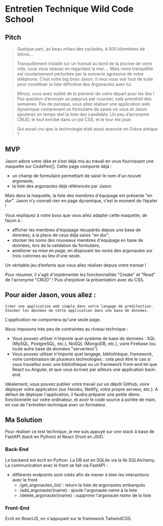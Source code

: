 # Entretien Technique Wild Code School

## Pitch 

> Quelque part, au beau milieu des cyclades, à 500 kilomètres de Iolcos...
> 
>Tranquillement installé sur un transat au bord de la piscine de votre villa, vous vous relaxez en regardant la mer…. Mais votre tranquillité est soudainement perturbée par la sonnerie agressive de votre téléphone. C’est votre big boss Jason. Il  veut vous voir tout de suite pour constituer la liste définitive des Argonautes avec lui.

> Mince, vous avez oublié de le prévenir de votre départ pour les îles ! Pas question d’envoyer un papyrus par coursier, cela prendrait des semaines. Pas de panique, vous allez réaliser une application web dynamique comprenant un formulaire de saisie où vous et Jason ajouterez en temps réel la liste des candidats. Un peu d’acronyme CRUD, le tout enrobé dans un joli CSS, et le tour est joué.

> Qui aurait cru que la technologie était aussi avancée en Grèce antique ?

## MVP
Jason adore votre idée et s’est déjà mis au travail en vous fournissant une maquette sur CodePen[].
Cette page comporte déjà :

- un champ de formulaire permettant de saisir le nom d'un nouvel argonaute,
- la liste des argonautes déjà référencés par Jason.

Mais dans la maquette, la liste des membres d'équipage est présente "en dur".
Jason n’y connait rien en page dynamique, c’est le moment de l’épater !

Vous expliquez à votre boss que vous allez adapter cette maquette, de façon à :

- afficher les membres d'équipage récupérés depuis une base de données, à la place de ceux déjà saisis "en dur",
- stocker les noms des nouveaux membres d'équipage en base de données, lors de la validation du formulaire,
- améliorer sa mise en page, en disposant les noms des argonautes sur trois colonnes au lieu d'une seule.

Un véritable jeu d’enfants que vous allez réaliser depuis votre transat !

Pour résumer, il s'agit d'implémenter les fonctionnalités "Create" et "Read" de l'acronyme "CRUD" ! Puis d'enjoliver la présentation avec du CSS.

## Pour aider Jason, vous allez :

    Créer une application web simple dans votre langage de prédilection.
    Stocker les données de cette application dans une base de données.

L'application ne comportera qu'une seule page.

Nous imposons très peu de contraintes au niveau technique :

- Vous pouvez utiliser n'importe quel système de base de données : SQL (MySQL, PostgreSQL, etc.), NoSQL (MongoDB, etc.), voire Firebase (ou toute autre base de données "serverless")
- Vous pouvez utiliser n'importe quel langage, bibliothèque, framework, voire combinaison de plusieurs technologies : cela peut être le cas si vous travaillez avec une bibliothèque ou un framework front-end tel que React ou Angular, et que vous écrivez par ailleurs une application back-end.

Idéalement, vous pouvez publier votre travail sur un dépôt GitHub, voire déployer votre application (sur Heroku, Netlify, votre propre serveur, etc.). A défaut de déployer l'application, il faudra préparer une petite démo fonctionnelle sur votre ordinateur, et avoir le code source à portée de main, en vue de l'entretien technique avec un formateur.


## Ma Solution

Pour réaliser ce test technique, je me suis appuyé sur une stack à base de FastAPI (back en Python) et React (front en JSX).


### Back-End

Le backend est écrit en Python.
La DB est en SQLite via la lib SQLAlchemy.
La communication avec le front se fait via FastAPI :
- différents endpoints sont créés afin de mener à bien les interactions avec le front
	- /get_argonautes_list/ : return la liste de argonautes embarqués
	- /add_argonaute/{name} : ajoute l'argonaute *name* à la liste
	- /delete_argonaute/{name} : supprime l'argonaute *name* de la liste
	
### Front-End

Ecrit en ReactJS, en s'appuyant sur le framework TailwindCSS.